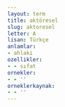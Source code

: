 ```yaml
---
layout: term
title: aktöresel
slug: aktoresel
letter: A
lisan: Türkçe
anlamlar:
- ahlaki
ozellikler:
- - sıfat
ornekler:
- - ''
orneklerkaynak:
- - ''
---
```

